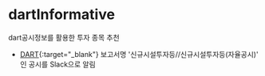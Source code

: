 # dartInformative
dart공시정보를 활용한 투자 종목 추천
- [DART](https://dart.fss.or.kr/){:target="_blank"} 보고서명 '신규시설투자등//신규시설투자등(자율공시)' 인 공시를 Slack으로 알림

